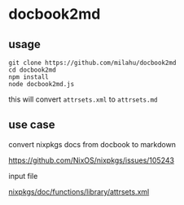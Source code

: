 # docbook2md

## usage

```
git clone https://github.com/milahu/docbook2md
cd docbook2md
npm install
node docbook2md.js
```

this will convert `attrsets.xml` to `attrsets.md`

## use case

convert nixpkgs docs from docbook to markdown

https://github.com/NixOS/nixpkgs/issues/105243

input file

[nixpkgs/doc/functions/library/attrsets.xml](https://github.com/NixOS/nixpkgs/blob/7a79469a24a71c26cb61b53590cb09ad6192654f/doc/functions/library/attrsets.xml)
